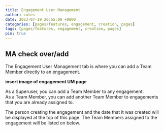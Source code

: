 ```yaml
---
title: Engagement User Management
author: cotes
date: 2023-07-19 20:55:00 +0800
categories: [pages/features, engagement, creation, pages]
tags: [pages/features, engagement, creation, pages]
pin: true
---
```


## MA check over/add

The Engagement User Management tab is where you can add a Team Member directly to an engagement.  

**insert image of engagement UM page**

As a Superuser, you can add a Team Member to any engagement.  
As a Team Member, you can add another Team Member to engagements that you are already assigned to.  

The person creating the engagement and the date that it was created will be displayed at the top of this page. The Team Members assigned to the engagement will be listed on below. 

